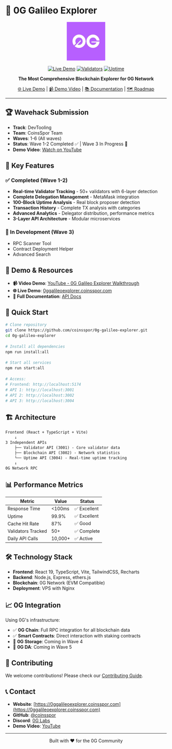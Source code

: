 # 🚀 0G Galileo Explorer
<div align="center">
  <img src="frontend/0glogo.jpg" alt="0G Logo" width="120"/>
  
  [![Live Demo](https://img.shields.io/badge/demo-live-brightgreen)](https://0ggalileoexplorer.coinsspor.com)
  [![Validators](https://img.shields.io/badge/validators-50%2B-blue)](https://0ggalileoexplorer.coinsspor.com)
  [![Uptime](https://img.shields.io/badge/uptime-99.9%25-success)](https://0ggalileoexplorer.coinsspor.com)
  
  **The Most Comprehensive Blockchain Explorer for 0G Network**
  
  [🌐 Live Demo](https://0ggalileoexplorer.coinsspor.com) | [📹 Demo Video](https://www.youtube.com/watch?v=M1ETQdQEJ1g) | [📚 Documentation](docs/API_DOCUMENTATION.md) | [🗺️ Roadmap](ROADMAP.md)
</div>

---

## 🏆 Wavehack Submission
- **Track**: DevTooling
- **Team**: CoinsSpor Team
- **Waves**: 1-6 (All waves)
- **Status**: Wave 1-2 Completed ✅ | Wave 3 In Progress 🚧
- **Demo Video**: [Watch on YouTube](https://www.youtube.com/watch?v=M1ETQdQEJ1g)

## 🌟 Key Features

### ✅ Completed (Wave 1-2)
- **Real-time Validator Tracking** - 50+ validators with 6-layer detection
- **Complete Delegation Management** - MetaMask integration
- **100-Block Uptime Analysis** - Real block proposer detection
- **Transaction History** - Complete TX analysis with categories
- **Advanced Analytics** - Delegator distribution, performance metrics
- **3-Layer API Architecture** - Modular microservices

### 🚧 In Development (Wave 3)
- RPC Scanner Tool
- Contract Deployment Helper
- Advanced Search

## 🎥 Demo & Resources
- **📹 Video Demo**: [YouTube - 0G Galileo Explorer Walkthrough](https://www.youtube.com/watch?v=M1ETQdQEJ1g)
- **🌐 Live Demo**: [0ggalileoexplorer.coinsspor.com](https://0ggalileoexplorer.coinsspor.com)
- **📖 Full Documentation**: [API Docs](docs/API_DOCUMENTATION.md)

## 🚀 Quick Start
```bash
# Clone repository
git clone https://github.com/coinsspor/0g-galileo-explorer.git
cd 0g-galileo-explorer

# Install all dependencies
npm run install:all

# Start all services
npm run start:all

# Access:
# Frontend: http://localhost:5174
# API 1: http://localhost:3001
# API 2: http://localhost:3002
# API 3: http://localhost:3004
```

## 🏗️ Architecture
```
Frontend (React + TypeScript + Vite)
    ↓
3 Independent APIs
    ├── Validator API (3001) - Core validator data
    ├── Blockchain API (3002) - Network statistics
    └── Uptime API (3004) - Real-time uptime tracking
    ↓
0G Network RPC
```

## 📊 Performance Metrics
| Metric | Value | Status |
|--------|-------|--------|
| Response Time | <100ms | ✅ Excellent |
| Uptime | 99.9% | ✅ Excellent |
| Cache Hit Rate | 87% | ✅ Good |
| Validators Tracked | 50+ | ✅ Complete |
| Daily API Calls | 10,000+ | ✅ Active |

## 🛠️ Technology Stack
- **Frontend**: React 19, TypeScript, Vite, TailwindCSS, Recharts
- **Backend**: Node.js, Express, ethers.js
- **Blockchain**: 0G Network (EVM Compatible)
- **Deployment**: VPS with Nginx

## 📈 0G Integration
Using 0G's infrastructure:
- ✅ **0G Chain**: Full RPC integration for all blockchain data
- ✅ **Smart Contracts**: Direct interaction with staking contracts
- 🚧 **0G Storage**: Coming in Wave 4
- 🚧 **0G DA**: Coming in Wave 5

## 🤝 Contributing
We welcome contributions! Please check our [Contributing Guide](docs/CONTRIBUTING.md).

## 📞 Contact
- **Website**: [https://0ggalileoexplorer.coinsspor.com](https://0ggalileoexplorer.coinsspor.com)
- **GitHub**: [@coinsspor](https://github.com/coinsspor)
- **Discord**: [0G Labs](https://discord.gg/0glabs)
- **Demo Video**: [YouTube](https://www.youtube.com/watch?v=M1ETQdQEJ1g)

---

<div align="center">
  Built with ❤️ for the 0G Community
</div>
